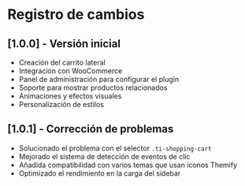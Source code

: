 # Registro de cambios

## [1.0.0] - Versión inicial
- Creación del carrito lateral
- Integración con WooCommerce
- Panel de administración para configurar el plugin
- Soporte para mostrar productos relacionados
- Animaciones y efectos visuales
- Personalización de estilos

## [1.0.1] - Corrección de problemas
- Solucionado el problema con el selector `.ti-shopping-cart`
- Mejorado el sistema de detección de eventos de clic
- Añadida compatibilidad con varios temas que usan iconos Themify
- Optimizado el rendimiento en la carga del sidebar
